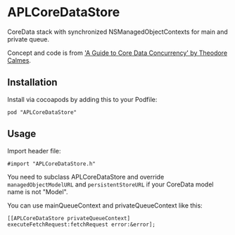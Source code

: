 APLCoreDataStore
=========

CoreData stack with synchronized NSManagedObjectContexts for main and private queue.

Concept and code is from ['A Guide to Core Data Concurrency' by Theodore Calmes](http://robots.thoughtbot.com/core-data).


## Installation
Install via cocoapods by adding this to your Podfile:

	pod "APLCoreDataStore"

## Usage
Import header file:

	#import "APLCoreDataStore.h"
	
You need to subclass APLCoreDataStore and override `managedObjectModelURL` and `persistentStoreURL` if your CoreData model name is not "Model".

You can use mainQueueContext and privateQueueContext like this:

	[[APLCoreDataStore privateQueueContext] executeFetchRequest:fetchRequest error:&error];